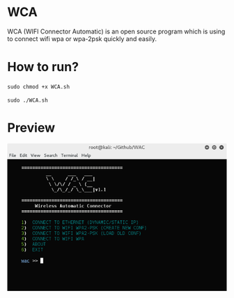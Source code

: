 # WCA
WCA (WIFI Connector Automatic) is an open source program which is using to connect wifi wpa or wpa-2psk quickly and easily.

# How to run?


`sudo chmod +x WCA.sh`


`sudo ./WCA.sh`

# Preview


![Screenshot](preview.png)
